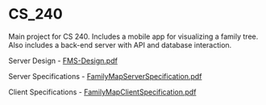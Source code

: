 # CS_240
Main project for CS 240. Includes a mobile app for visualizing a family tree. Also includes a back-end server with API and database interaction. 

Server Design - [FMS-Design.pdf](https://github.com/NathanJepson/CS_240/files/8646054/FMS-Design.pdf)

Server Specifications - [FamilyMapServerSpecification.pdf](https://github.com/NathanJepson/CS_240/files/8646055/FamilyMapServerSpecification.pdf)

Client Specifications - [FamilyMapClientSpecification.pdf](https://github.com/NathanJepson/CS_240/files/8646056/FamilyMapClientSpecification.pdf)
